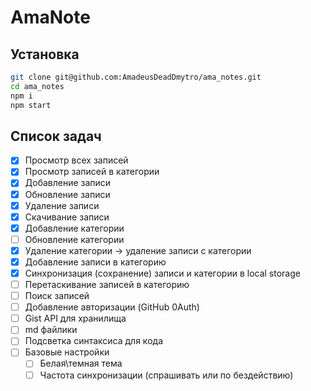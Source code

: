 # AmaNote

## Установка

```bash
git clone git@github.com:AmadeusDeadDmytro/ama_notes.git
cd ama_notes
npm i
npm start
```

## Список задач

-   [x] Просмотр всех записей
-   [x] Просмотр записей в категории
-   [x] Добавление записи
-   [x] Обновление записи
-   [x] Удаление записи
-   [x] Скачивание записи
-   [x] Добавление категории
-   [ ] Обновление категории
-   [x] Удаление категории -> удаление записи с категории
-   [x] Добавление записи в категорию
-   [x] Синхронизация (сохранение) записи и категории в local storage
-   [ ] Перетаскивание записей в категорию
-   [ ] Поиск записей
-   [ ] Добавление авторизации (GitHub 0Auth)
-   [ ] Gist API для хранилища
-   [ ] md файлики
-   [ ] Подсветка синтаксиса для кода
-   [ ] Базовые настройки
    -   [ ] Белая\темная тема
    -   [ ] Частота синхронизации (спрашивать или по бездействию)
